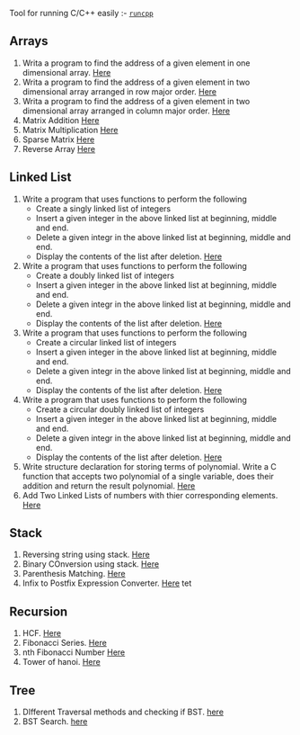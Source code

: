 
Tool for running C/C++ easily :- [`runcpp`](https://github.com/shubhattin/os-config/blob/main/packages/runcpp.py)

## Arrays

1. Writa a program to find the address of a given element in one dimensional array.
   [Here](./03/ArrayAdress.c)
2. Writa a program to find the address of a given element in two dimensional array arranged in row major order.
   [Here](./03/RowAdress.c)
3. Writa a program to find the address of a given element in two dimensional array arranged in column major order.
   [Here](./03/ColumnAddress.c)
4. Matrix Addition [Here](./03/AddMatrix.c)
5. Matrix Multiplication [Here](./03/MulMatrix.c)
6. Sparse Matrix [Here](./03/SparseMatrix.c)
7. Reverse Array [Here](./03/RevArray.c)

## Linked List

1. Write a program that uses functions to perform the following
   - Create a singly linked list of integers
   - Insert a given integer in the above linked list at beginning, middle and end.
   - Delete a given integr in the above linked list at beginning, middle and end.
   - Display the contents of the list after deletion.
  [Here](./04/Link.c)
2. Write a program that uses functions to perform the following
   - Create a doubly linked list of integers
   - Insert a given integer in the above linked list at beginning, middle and end.
   - Delete a given integr in the above linked list at beginning, middle and end.
   - Display the contents of the list after deletion.
   [Here](./04/DoubleLink.c)
3. Write a program that uses functions to perform the following
   - Create a circular linked list of integers
   - Insert a given integer in the above linked list at beginning, middle and end.
   - Delete a given integr in the above linked list at beginning, middle and end.
   - Display the contents of the list after deletion.
   [Here](./04/CircularLink.c)
4. Write a program that uses functions to perform the following
   - Create a circular doubly linked list of integers
   - Insert a given integer in the above linked list at beginning, middle and end.
   - Delete a given integr in the above linked list at beginning, middle and end.
   - Display the contents of the list after deletion.
   [Here](./04/CircularDoubleLink.c)
5. Write structure declaration for storing terms of polynomial. Write a C function that accepts two polynomial of a single variable,
   does their addition and return the result polynomial. [Here](./04/AddPoly.c)
6. Add Two Linked Lists of numbers with thier corresponding elements. [Here](./04/AddLink.c)

## Stack

1. Reversing string using stack. [Here](./05/RevStrStack.c)
2. Binary COnversion using stack. [Here](./05/Binary.c)
3. Parenthesis Matching. [Here](.05/Paren.c)
4. Infix to Postfix Expression Converter. [Here](./05/InfixPostfix.c)
tet
## Recursion

1. HCF. [Here](./06/hcf.c)
2. Fibonacci Series. [Here](./06/fib_series.c)
3. nth Fibonacci Number [Here](./06/fibn.c)
4. Tower of hanoi. [Here](./06/hanoi.c)

## Tree

1. DIfferent Traversal methods and checking if BST. [here](./07/tree.c)
2. BST Search. [here](./07/bst_search.c)

